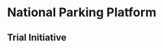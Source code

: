 # National Parking Platform
## Trial Initiative

<!---
national-parking-platform/national-parking-platform is a ✨ special ✨ repository because its `README.md` (this file) appears on your GitHub profile.
You can click the Preview link to take a look at your changes.
--->
